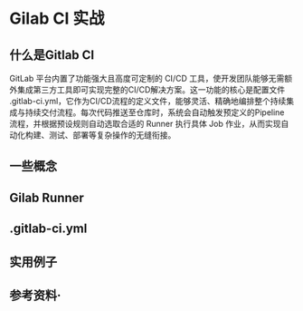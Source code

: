 # Gilab CI 实战

## 什么是Gitlab CI
GitLab 平台内置了功能强大且高度可定制的 CI/CD 工具，使开发团队能够无需额外集成第三方工具即可实现完整的CI/CD解决方案。这一功能的核心是配置文件 .gitlab-ci.yml，它作为CI/CD流程的定义文件，能够灵活、精确地编排整个持续集成与持续交付流程。每次代码推送至仓库时，系统会自动触发预定义的Pipeline 流程，并根据预设规则自动选取合适的 Runner  执行具体 Job 作业，从而实现自动化构建、测试、部署等复杂操作的无缝衔接。

## 一些概念

## Gilab Runner

## .gitlab-ci.yml

## 实用例子


## 参考资料·